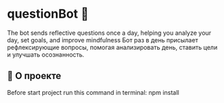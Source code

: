 # questionBot 🚀

The bot sends reflective questions once a day, helping you analyze your day, set goals, and improve mindfulness
Бот раз в день присылает рефлексирующие вопросы, помогая анализировать день, ставить цели и улучшать осознанность.

## 📌 О проекте

Before start project run this command in terminal: npm install